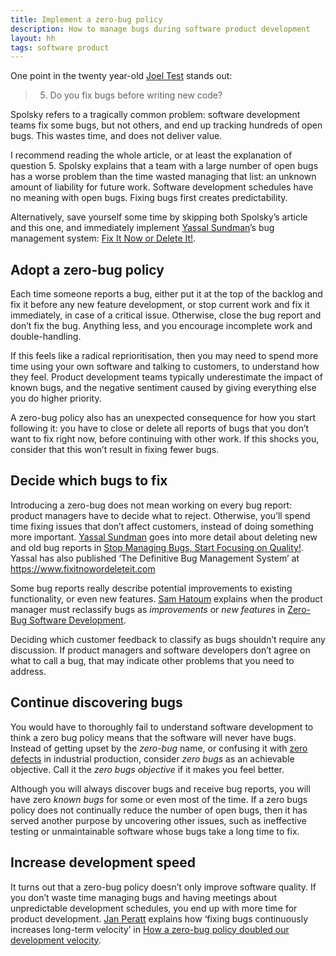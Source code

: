 ```yaml
---
title: Implement a zero-bug policy
description: How to manage bugs during software product development
layout: hh
tags: software product
---
```


One point in the twenty year-old 
[Joel Test](https://www.joelonsoftware.com/2000/08/09/the-joel-test-12-steps-to-better-code/)
stands out:

> 5. Do you fix bugs before writing new code?

Spolsky refers to a tragically common problem:
software development teams fix some bugs, but not others, and end up tracking hundreds of open bugs.
This wastes time, and does not deliver value.

I recommend reading the whole article, or at least the explanation of question 5.
Spolsky explains that a team with a large number of open bugs has a worse problem than the time wasted managing that list:
an unknown amount of liability for future work.
Software development schedules have no meaning with open bugs.
Fixing bugs first creates predictability.

Alternatively, save yourself some time by skipping both Spolsky’s article and this one, and immediately implement 
[Yassal Sundman](https://twitter.com/yassalsundman)’s bug management system:
[Fix It Now or Delete It!](https://www.fixitnowordeleteit.com).

## Adopt a zero-bug policy

Each time someone reports a bug, either put it at the top of the backlog and fix it before any new feature development, or stop current work and fix it immediately, in case of a critical issue.
Otherwise, close the bug report and don’t fix the bug.
Anything less, and you encourage incomplete work and double-handling.

If this feels like a radical reprioritisation, then you may need to spend more time using your own software and talking to customers, to understand how they feel.
Product development teams typically underestimate the impact of known bugs, and the negative sentiment caused by giving everything else you do higher priority.

A zero-bug policy also has an unexpected consequence for how you start following it:
you have to close or delete all reports of bugs that you don’t want to fix right now, before continuing with other work.
If this shocks you, consider that this won’t result in fixing fewer bugs.

## Decide which bugs to fix

Introducing a zero-bug does not mean working on every bug report:
product managers have to decide what to reject.
Otherwise, you’ll spend time fixing issues that don’t affect customers, instead of doing something more important.
[Yassal Sundman](https://twitter.com/yassalsundman) 
goes into more detail about deleting new and old bug reports in
[Stop Managing Bugs, Start Focusing on Quality!](https://blog.crisp.se/2018/02/05/yassalsundman/stop-managing-bugs-start-focusing-on-quality).
Yassal has also published ‘The Definitive Bug Management System’ at https://www.fixitnowordeleteit.com

Some bug reports really describe potential improvements to existing functionality, or even new features.
[Sam Hatoum](https://twitter.com/sam_hatoum) 
explains when the product manager must reclassify bugs as _improvements_ or _new features_ in
[Zero-Bug Software Development](https://medium.com/qualityfaster/the-zero-bug-policy-b0bd987be684).

Deciding which customer feedback to classify as bugs shouldn’t require any discussion.
If product managers and software developers don’t agree on what to call a bug, that may indicate other problems that you need to address.

## Continue discovering bugs

You would have to thoroughly fail to understand software development to think a zero bug policy means that the software will never have bugs.
Instead of getting upset by the _zero-bug_ name, or confusing it with 
[zero defects](https://en.wikipedia.org/wiki/Zero_Defects) in industrial production,
consider _zero bugs_ as an achievable objective.
Call it the _zero bugs objective_ if it makes you feel better.

Although you will always discover bugs and receive bug reports, you will have zero _known bugs_ for some or even most of the time.
If a zero bugs policy does not continually reduce the number of open bugs, then it has served another purpose by uncovering other issues, such as ineffective testing or unmaintainable software whose bugs take a long time to fix.

## Increase development speed

It turns out that a zero-bug policy doesn’t only improve software quality.
If you don’t waste time managing bugs and having meetings about unpredictable development schedules, you end up with more time for product development.
[Jan Peratt](https://twitter.com/JanPeratt) 
explains how ‘fixing bugs continuously increases long-term velocity’ in
[How a zero-bug policy doubled our development velocity](https://www.linkedin.com/pulse/how-zero-bug-policy-doubled-our-development-velocity-jan-peratt).
